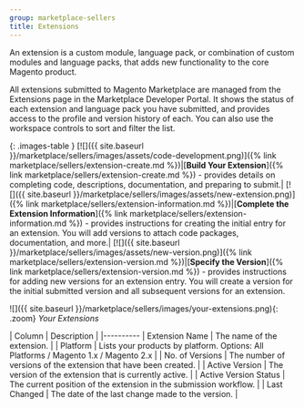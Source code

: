 ```yaml
---
group: marketplace-sellers
title: Extensions
---
```


An extension is a custom module, language pack, or combination of custom modules and language packs, that adds new functionality to the core Magento product.

All extensions submitted to Magento Marketplace are managed from the Extensions page in the Marketplace Developer Portal. It shows the status of each extension and language pack you have submitted, and provides access to the profile and version history of each. You can also use the workspace controls to sort and filter the list.

{: .images-table }
[![]({{ site.baseurl }}/marketplace/sellers/images/assets/code-development.png)]({% link marketplace/sellers/extension-create.md %})|[**Build Your Extension**]({% link marketplace/sellers/extension-create.md %}) - provides details on completing code, descriptions, documentation, and preparing to submit.|
[![]({{ site.baseurl }}/marketplace/sellers/images/assets/new-extension.png)]({% link marketplace/sellers/extension-information.md %})|[**Complete the Extension Information**]({% link marketplace/sellers/extension-information.md %}) - provides instructions for creating the initial entry for an extension. You will add versions to attach code packages, documentation, and more.|
[![]({{ site.baseurl }}/marketplace/sellers/images/assets/new-version.png)]({% link marketplace/sellers/extension-version.md %})|[**Specify the Version**]({% link marketplace/sellers/extension-version.md %}) - provides instructions for adding new versions for an extension entry. You will create a version for the initial submitted version and all subsequent versions for an extension.

![]({{ site.baseurl }}/marketplace/sellers/images/your-extensions.png){: .zoom}
_Your Extensions_

| Column | Description |
|----------
| Extension Name | The name of the extension. |
| Platform | Lists your products by platform. Options: All Platforms / Magento 1.x / Magento 2.x |
| No. of Versions | The number of versions of the extension that have been created. |
| Active Version | The version of the extension that is currently active. |
| Active Version Status | The current position of the extension in the submission workflow. |
| Last Changed | The date of the last change made to the version. |

<!--
  This is a style declaration so that graphics in the first column are the same size
-->
<style>
.images-table td:first-of-type {
  width: 100px;
}
</style>